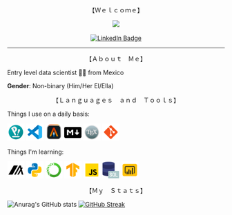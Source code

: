 
<p align="center">【Ｗｅｌｃｏｍｅ】</p>
 
<div id="header" align="center">
<img src="https://media.giphy.com/media/udK21RQeWtaGQ/giphy.gif" width="300"/>
</div>
<p></p>
<div id="badges" align="center">
    <a href="https://www.linkedin.com/in/kevin-padilla-islas/">
        <img src="https://img.shields.io/badge/LinkedIn-blue?logo=linkedin&logoColor=white&style=for-the-badge" alt="LinkedIn Badge"/>
  </a>
</div>


---

<p align="center">【Ａｂｏｕｔ　Ｍｅ】</p>

Entry level data scientist 👨‍💻 from Mexico

**Gender**: Non-binary (Him/Her  El/Ella)


<p align="center">【Ｌａｎｇｕａｇｅｓ　ａｎｄ　Ｔｏｏｌｓ】</p>
<p></p>
Things I use on a daily basis:
<p>
<img src='img/pop_os.png'   width='40'>
<img src='img/vs_code.png'  width='40'>
<img src='img/alacritty.svg'width='40'>
<img src='img/markdown.png' width='40'>
<img src='img/latex.png'    width='40'>
<img src='img/git.png'      width='40'>
</p>
Things I'm learning:
<p>
  <img src='img/algorand.png'   width='40'>
  <img src='img/python.png'     width='40'>
  <img src='img/anaconda.png'   width='40'>
  <img src='img/tensorflow.png' width='40'>
  <img src='img/javascript.png' width='40'>
  <img src='img/sql.png'        width='40'>
  <img src='img/power_bi.png'   width='40'>
</p>


<p align="center">【Ｍｙ　Ｓｔａｔｓ】</p>

![Anurag's GitHub stats](https://github-readme-stats.vercel.app/api?username=jistro&show_icons=true&theme=onedark)
[![GitHub Streak](https://github-readme-streak-stats.herokuapp.com?user=jistro&theme=onedark&border_radius=3&date_format=j%20M%5B%20Y%5D&mode=weekly)](https://git.io/streak-stats)




